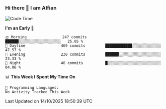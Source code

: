 ### Hi there 👋 I am Alfian

<!--START_SECTION:waka-->
![Code Time](http://img.shields.io/badge/Code%20Time-671%20hrs%2013%20mins-blue)

**I'm an Early 🐤** 

```text
🌞 Morning                247 commits         ██████░░░░░░░░░░░░░░░░░░░   25.05 % 
🌆 Daytime                469 commits         ████████████░░░░░░░░░░░░░   47.57 % 
🌃 Evening                230 commits         ██████░░░░░░░░░░░░░░░░░░░   23.33 % 
🌙 Night                  40 commits          █░░░░░░░░░░░░░░░░░░░░░░░░   04.06 % 
```


📊 **This Week I Spent My Time On** 

```text
💬 Programming Languages: 
No Activity Tracked This Week
```


 Last Updated on 14/10/2025 18:50:39 UTC
<!--END_SECTION:waka-->
